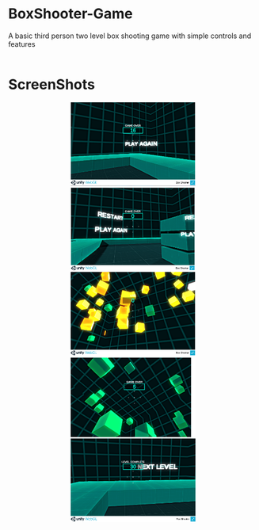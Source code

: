 # BoxShooter-Game
A basic third person two level box shooting game with simple controls and features
<br><br>
# ScreenShots
<p align="center">
  <img src="screenshots/56988539-eeb71180-6bad-11e9-822c-8d2a58a6765c.png" width="50%">
  <img src="screenshots/56988588-0abab300-6bae-11e9-874e-f5b00052bdb9.png" width="50%">
  <img src="screenshots/56988564-fbd40080-6bad-11e9-9be2-3928789a0956.png" width="50%">
  <img src="screenshots/56988558-f7a7e300-6bad-11e9-97d7-0683802e167d.png" width="50%">
  <img src="screenshots/56988546-f24a9880-6bad-11e9-9616-cebc3c790511.png" width="50%">
</p>



